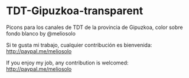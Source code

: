 # TDT-Gipuzkoa-transparent
Picons para los canales de TDT de la provincia de Gipuzkoa, color sobre fondo blanco by @meliosolo

Si te gusta mi trabajo, cualquier contribución es bienvenida: http://paypal.me/meliosolo

If you enjoy my job, any contribution is welcomed: http://paypal.me/meliosolo
